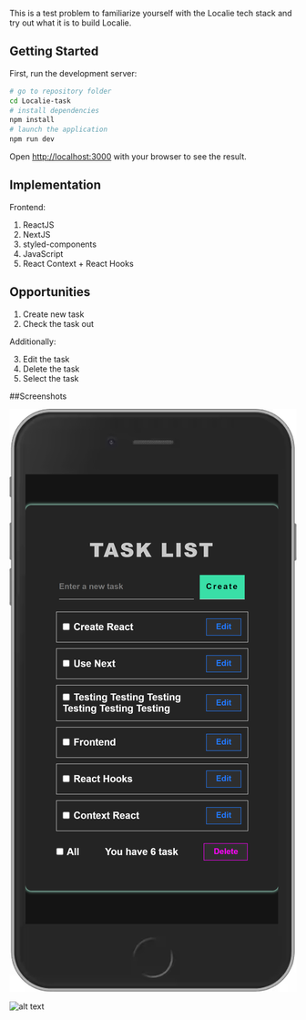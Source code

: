 This is a test problem to familiarize yourself with the Localie tech stack and try out what it is to build Localie.

## Getting Started

First, run the development server:

```bash
# go to repository folder
cd Localie-task
# install dependencies
npm install
# launch the application
npm run dev
```

Open [http://localhost:3000](http://localhost:3000) with your browser to see the result.


## Implementation

Frontend:
1. ReactJS
2. NextJS
3. styled-components
4. JavaScript
5. React Context + React Hooks

## Opportunities

1. Create new task
2. Check the task out

Additionally:

3. Edit the task
4. Delete the task
5. Select the task

##Screenshots

![alt text](screenshots/screen-mobi.png "This is a view on a mobile device")

![alt text](screenshots/screen-desk.png "This is a view on a desktop")